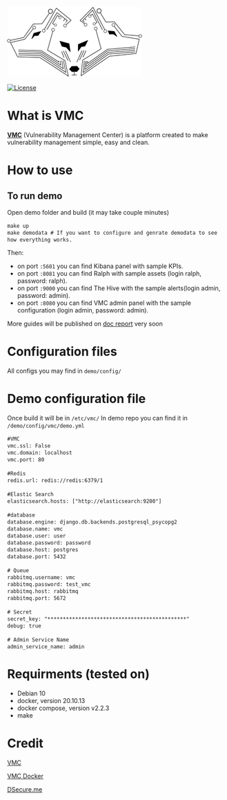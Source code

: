 ![logo](https://raw.githubusercontent.com/DSecureMe/vmc/master/images/vmp.png)

[![License](https://img.shields.io/badge/License-Apache%202.0-blue.svg)](https://opensource.org/licenses/Apache-2.0)

# What is VMC
**[VMC](https://github.com/DSecureMe/vmc)** (Vulnerability Management Center) is a platform created to make vulnerability management simple, easy and clean.

# How to use
## To run demo
Open demo folder and build (it may take couple minutes)
```
make up
make demodata # If you want to configure and genrate demodata to see how everything works.
```
Then:
- on port `:5601` you can find Kibana panel with sample KPIs.
- on port `:8081` you can find Ralph with sample assets (login ralph, password: ralph).
- on port `:9000` you can find The Hive with the sample alerts(login admin, password: admin).
- on port `:8080` you can find VMC admin panel with the sample configuration (login admin, password: admin).

More guides will be published on [doc report](https://github.com/DSecureMe/vmc-docs) very soon

# Configuration files
All configs you may find in `demo/config/`

# Demo configuration file
Once build it will be in `/etc/vmc/`
In demo repo you can find it in `/demo/config/vmc/demo.yml`
```
#VMC
vmc.ssl: False
vmc.domain: localhost
vmc.port: 80

#Redis
redis.url: redis://redis:6379/1

#Elastic Search
elasticsearch.hosts: ["http://elasticsearch:9200"]

#database
database.engine: django.db.backends.postgresql_psycopg2
database.name: vmc
database.user: user
database.password: password
database.host: postgres
database.port: 5432

# Queue
rabbitmq.username: vmc
rabbitmq.password: test_vmc
rabbitmq.host: rabbitmq
rabbitmq.port: 5672

# Secret
secret_key: "*********************************************"
debug: true

# Admin Service Name
admin_service_name: admin
```


# Requirments (tested on)
* Debian 10
* docker, version 20.10.13
* docker compose, version v2.2.3
* make

# Credit
[VMC](https://github.com/DSecureMe/vmc)

[VMC Docker](https://github.com/DSecureMe/vmc-docker)

[DSecure.me](https://dsecure.me)
